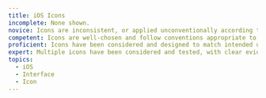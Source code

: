 ```yaml
---
title: iOS Icons
incomplete: None shown.
novice: Icons are inconsistent, or applied unconventionally according to iOS guidelines.
competent: Icons are well-chosen and follow conventions appropriate to iOS and the product.
proficient: Icons have been considered and designed to match intended users' mental models and understanding.
expert: Multiple icons have been considered and tested, with clear evidence for how the chosen iconography matches up with user expectations and mental models.
topics:
  - iOS
  - Interface
  - Icon
---
```


